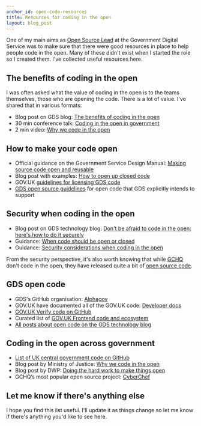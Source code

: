 ```yaml
---
anchor_id: open-code-resources
title: Resources for coding in the open
layout: blog_post
---
```


One of my main aims as [Open Source Lead](/jfdi/a-year-in-the-life-os-lead.html) at the Government Digital Service was to make sure that there were good resources in place to help people code in the open. Many of these didn't exist when I started the role so I created them. I've collected useful resources here.

## The benefits of coding in the open

I was often asked what the value of coding in the open is to the teams
themselves, those who are opening the code. There is a lot of value. I've
shared that in various formats:

- Blog post on GDS blog: [The benefits of coding in the open](https://gds.blog.gov.uk/2017/09/04/the-benefits-of-coding-in-the-open/)
- 30 min conference talk: [Coding in the open in government](https://www.turingfest.com/2017/engineering/anna-shipman?wvideo=0p810lpdqr)
- 2 min video: [Why we code in the open](https://www.youtube.com/watch?time_continue=1&v=aqFFCvjXr1s)

## How to make your code open

- Official guidance on the Government Service Design Manual: [Making source code open and reusable](https://www.gov.uk/service-manual/technology/making-source-code-open-and-reusable)
- Blog post with examples: [How to open up closed code](https://gdstechnology.blog.gov.uk/2018/02/19/how-to-open-up-closed-code/)
- GOV.UK [guidelines for licensing GDS code](https://github.com/alphagov/styleguides/blob/master/licensing.md)
- [GDS open source guidelines](http://gds-operations.github.io/guidelines/) for open code that GDS explicitly intends to support

## Security when coding in the open

- Blog post on GDS technology blog: [Don't be afraid to code in the open: here's how to do it securely](https://gdstechnology.blog.gov.uk/2017/09/27/dont-be-afraid-to-code-in-the-open-heres-how-to-do-it-securely/)
- Guidance: [When code should be open or closed](https://www.gov.uk/government/publications/open-source-guidance/when-code-should-be-open-or-closed)
- Guidance: [Security considerations when coding in the open](https://www.gov.uk/government/publications/open-source-guidance/security-considerations-when-coding-in-the-open)

From the security perspective, it's also worth knowing that while
[GCHQ](https://en.wikipedia.org/wiki/Government_Communications_Headquarters) don't code in the open, they have
released quite a bit of [open source code](https://github.com/gchq/).

## GDS open code

- GDS's GitHub organisation: [Alphagov](https://github.com/alphagov)
- GOV.UK have documented all of the GOV.UK code: [Developer docs](https://docs.publishing.service.gov.uk/)
- [GOV.UK Verify code on GitHub](https://github.com/alphagov/?utf8=%E2%9C%93&q=verify&type=&language=)
- Curated list of [GOV.UK Frontend code and
  ecosystem](https://github.com/nickcolley/awesome-govuk-frontend)
- [All posts about open code on the GDS technology blog](https://gdstechnology.blog.gov.uk/category/open-source/)

## Coding in the open across government

- [List of UK central government code on GitHub](https://government.github.com/community/#uk-central)
- Blog post by Ministry of Justice: [Why we code in the open](https://mojdigital.blog.gov.uk/2017/02/21/why-we-code-in-the-open/)
- Blog post by DWP: [Doing the hard work to make things open](https://designnotes.blog.gov.uk/2017/03/24/doing-the-hard-work-to-make-things-open/)
- GCHQ’s most popular open source project: [CyberChef](https://github.com/gchq/CyberChef)

## Let me know if there's anything else

I hope you find this list useful. I'll update it as things change so let me know if there's anything you'd like to see here.
